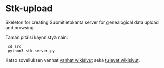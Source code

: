 # Stk-upload
Skeleton for creating Suomitietokanta server for genealogical data upload and browsing.

Tämän pitäisi käynnistyä näin:

     cd src
     python3 stk-server.py

Katso sovelluksen vanhat <a href="https://github.com/Taapeli/Persdemo/wiki">vanhat wikisivut</a> 
sekä <a href="https://github.com/Taapeli/stk-upload/wiki">tulevat wikisivut</a>.

